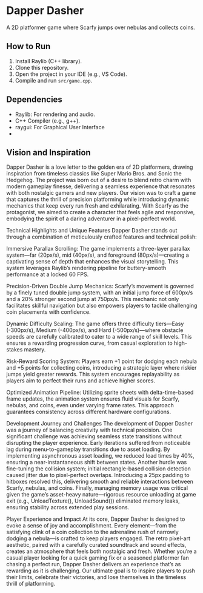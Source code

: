 # Dapper Dasher
A 2D platformer game where Scarfy jumps over nebulas and collects coins.

## How to Run
1. Install Raylib (C++ library).
2. Clone this repository.
3. Open the project in your IDE (e.g., VS Code).
4. Compile and run `src/game.cpp`.

## Dependencies
- Raylib: For rendering and audio.
- C++ Compiler (e.g., g++).
- raygui: For Graphical User Interface
- 
## Vision and Inspiration
Dapper Dasher is a love letter to the golden era of 2D platformers, drawing inspiration from timeless classics like Super Mario Bros. and Sonic the Hedgehog. The project was born out of a desire to blend retro charm with modern gameplay finesse, delivering a seamless experience that resonates with both nostalgic gamers and new players. Our vision was to craft a game that captures the thrill of precision platforming while introducing dynamic mechanics that keep every run fresh and exhilarating. With Scarfy as the protagonist, we aimed to create a character that feels agile and responsive, embodying the spirit of a daring adventurer in a pixel-perfect world.

Technical Highlights and Unique Features
Dapper Dasher stands out through a combination of meticulously crafted features and technical polish:





Immersive Parallax Scrolling: The game implements a three-layer parallax system—far (20px/s), mid (40px/s), and foreground (80px/s)—creating a captivating sense of depth that enhances the visual storytelling. This system leverages Raylib’s rendering pipeline for buttery-smooth performance at a locked 60 FPS.



Precision-Driven Double Jump Mechanics: Scarfy’s movement is governed by a finely tuned double jump system, with an initial jump force of 600px/s and a 20% stronger second jump at 750px/s. This mechanic not only facilitates skillful navigation but also empowers players to tackle challenging coin placements with confidence.



Dynamic Difficulty Scaling: The game offers three difficulty tiers—Easy (-300px/s), Medium (-400px/s), and Hard (-500px/s)—where obstacle speeds are carefully calibrated to cater to a wide range of skill levels. This ensures a rewarding progression curve, from casual exploration to high-stakes mastery.



Risk-Reward Scoring System: Players earn +1 point for dodging each nebula and +5 points for collecting coins, introducing a strategic layer where riskier jumps yield greater rewards. This system encourages replayability as players aim to perfect their runs and achieve higher scores.



Optimized Animation Pipeline: Utilizing sprite sheets with delta-time-based frame updates, the animation system ensures fluid visuals for Scarfy, nebulas, and coins, even under varying frame rates. This approach guarantees consistency across different hardware configurations.

Development Journey and Challenges
The development of Dapper Dasher was a journey of balancing creativity with technical precision. One significant challenge was achieving seamless state transitions without disrupting the player experience. Early iterations suffered from noticeable lag during menu-to-gameplay transitions due to asset loading. By implementing asynchronous asset loading, we reduced load times by 40%, ensuring a near-instantaneous shift between states. Another hurdle was fine-tuning the collision system; initial rectangle-based collision detection caused jitter due to pixel-perfect overlaps. Introducing a 25px padding to hitboxes resolved this, delivering smooth and reliable interactions between Scarfy, nebulas, and coins. Finally, managing memory usage was critical given the game’s asset-heavy nature—rigorous resource unloading at game exit (e.g., UnloadTexture(), UnloadSound()) eliminated memory leaks, ensuring stability across extended play sessions.

Player Experience and Impact
At its core, Dapper Dasher is designed to evoke a sense of joy and accomplishment. Every element—from the satisfying clink of a coin collection to the adrenaline rush of narrowly dodging a nebula—is crafted to keep players engaged. The retro pixel-art aesthetic, paired with a carefully curated soundtrack and sound effects, creates an atmosphere that feels both nostalgic and fresh. Whether you’re a casual player looking for a quick gaming fix or a seasoned platformer fan chasing a perfect run, Dapper Dasher delivers an experience that’s as rewarding as it is challenging. Our ultimate goal is to inspire players to push their limits, celebrate their victories, and lose themselves in the timeless thrill of platforming.
